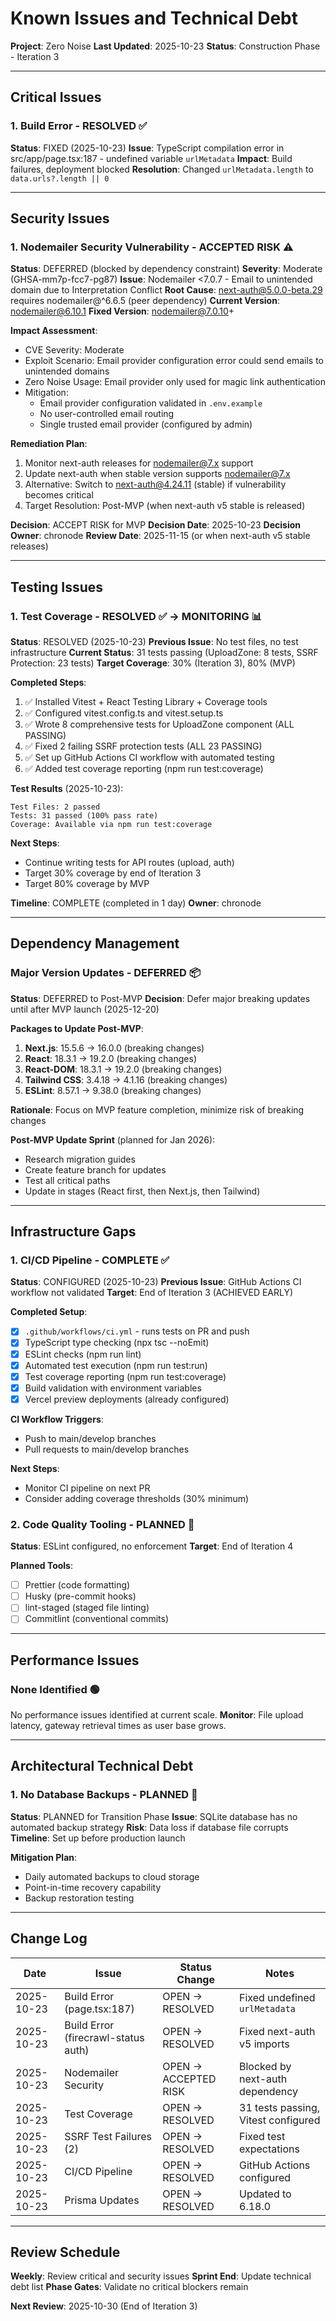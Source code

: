 # Known Issues and Technical Debt

**Project**: Zero Noise
**Last Updated**: 2025-10-23
**Status**: Construction Phase - Iteration 3

---

## Critical Issues

### 1. Build Error - RESOLVED ✅
**Status**: FIXED (2025-10-23)
**Issue**: TypeScript compilation error in src/app/page.tsx:187 - undefined variable `urlMetadata`
**Impact**: Build failures, deployment blocked
**Resolution**: Changed `urlMetadata.length` to `data.urls?.length || 0`

---

## Security Issues

### 1. Nodemailer Security Vulnerability - ACCEPTED RISK ⚠️
**Status**: DEFERRED (blocked by dependency constraint)
**Severity**: Moderate (GHSA-mm7p-fcc7-pg87)
**Issue**: Nodemailer <7.0.7 - Email to unintended domain due to Interpretation Conflict
**Root Cause**: next-auth@5.0.0-beta.29 requires nodemailer@^6.6.5 (peer dependency)
**Current Version**: nodemailer@6.10.1
**Fixed Version**: nodemailer@7.0.10+

**Impact Assessment**:
- CVE Severity: Moderate
- Exploit Scenario: Email provider configuration error could send emails to unintended domains
- Zero Noise Usage: Email provider only used for magic link authentication
- Mitigation:
  - Email provider configuration validated in `.env.example`
  - No user-controlled email routing
  - Single trusted email provider (configured by admin)

**Remediation Plan**:
1. Monitor next-auth releases for nodemailer@7.x support
2. Update next-auth when stable version supports nodemailer@7.x
3. Alternative: Switch to next-auth@4.24.11 (stable) if vulnerability becomes critical
4. Target Resolution: Post-MVP (when next-auth v5 stable is released)

**Decision**: ACCEPT RISK for MVP
**Decision Date**: 2025-10-23
**Decision Owner**: chronode
**Review Date**: 2025-11-15 (or when next-auth v5 stable releases)

---

## Testing Issues

### 1. Test Coverage - RESOLVED ✅ → MONITORING 📊
**Status**: RESOLVED (2025-10-23)
**Previous Issue**: No test files, no test infrastructure
**Current Status**: 31 tests passing (UploadZone: 8 tests, SSRF Protection: 23 tests)
**Target Coverage**: 30% (Iteration 3), 80% (MVP)

**Completed Steps**:
1. ✅ Installed Vitest + React Testing Library + Coverage tools
2. ✅ Configured vitest.config.ts and vitest.setup.ts
3. ✅ Wrote 8 comprehensive tests for UploadZone component (ALL PASSING)
4. ✅ Fixed 2 failing SSRF protection tests (ALL 23 PASSING)
5. ✅ Set up GitHub Actions CI workflow with automated testing
6. ✅ Added test coverage reporting (npm run test:coverage)

**Test Results** (2025-10-23):
```
Test Files: 2 passed
Tests: 31 passed (100% pass rate)
Coverage: Available via npm run test:coverage
```

**Next Steps**:
- Continue writing tests for API routes (upload, auth)
- Target 30% coverage by end of Iteration 3
- Target 80% coverage by MVP

**Timeline**: COMPLETE (completed in 1 day)
**Owner**: chronode

---

## Dependency Management

### Major Version Updates - DEFERRED 📦
**Status**: DEFERRED to Post-MVP
**Decision**: Defer major breaking updates until after MVP launch (2025-12-20)

**Packages to Update Post-MVP**:
1. **Next.js**: 15.5.6 → 16.0.0 (breaking changes)
2. **React**: 18.3.1 → 19.2.0 (breaking changes)
3. **React-DOM**: 18.3.1 → 19.2.0 (breaking changes)
4. **Tailwind CSS**: 3.4.18 → 4.1.16 (breaking changes)
5. **ESLint**: 8.57.1 → 9.38.0 (breaking changes)

**Rationale**: Focus on MVP feature completion, minimize risk of breaking changes

**Post-MVP Update Sprint** (planned for Jan 2026):
- Research migration guides
- Create feature branch for updates
- Test all critical paths
- Update in stages (React first, then Next.js, then Tailwind)

---

## Infrastructure Gaps

### 1. CI/CD Pipeline - COMPLETE ✅
**Status**: CONFIGURED (2025-10-23)
**Previous Issue**: GitHub Actions CI workflow not validated
**Target**: End of Iteration 3 (ACHIEVED EARLY)

**Completed Setup**:
- [x] `.github/workflows/ci.yml` - runs tests on PR and push
- [x] TypeScript type checking (npx tsc --noEmit)
- [x] ESLint checks (npm run lint)
- [x] Automated test execution (npm run test:run)
- [x] Test coverage reporting (npm run test:coverage)
- [x] Build validation with environment variables
- [x] Vercel preview deployments (already configured)

**CI Workflow Triggers**:
- Push to main/develop branches
- Pull requests to main/develop branches

**Next Steps**:
- Monitor CI pipeline on next PR
- Consider adding coverage thresholds (30% minimum)

### 2. Code Quality Tooling - PLANNED 🔧
**Status**: ESLint configured, no enforcement
**Target**: End of Iteration 4

**Planned Tools**:
- [ ] Prettier (code formatting)
- [ ] Husky (pre-commit hooks)
- [ ] lint-staged (staged file linting)
- [ ] Commitlint (conventional commits)

---

## Performance Issues

### None Identified 🟢
No performance issues identified at current scale.
**Monitor**: File upload latency, gateway retrieval times as user base grows.

---

## Architectural Technical Debt

### 1. No Database Backups - PLANNED 💾
**Status**: PLANNED for Transition Phase
**Issue**: SQLite database has no automated backup strategy
**Risk**: Data loss if database file corrupts
**Timeline**: Set up before production launch

**Mitigation Plan**:
- Daily automated backups to cloud storage
- Point-in-time recovery capability
- Backup restoration testing

---

## Change Log

| Date | Issue | Status Change | Notes |
|------|-------|---------------|-------|
| 2025-10-23 | Build Error (page.tsx:187) | OPEN → RESOLVED | Fixed undefined `urlMetadata` |
| 2025-10-23 | Build Error (firecrawl-status auth) | OPEN → RESOLVED | Fixed next-auth v5 imports |
| 2025-10-23 | Nodemailer Security | OPEN → ACCEPTED RISK | Blocked by next-auth dependency |
| 2025-10-23 | Test Coverage | OPEN → RESOLVED | 31 tests passing, Vitest configured |
| 2025-10-23 | SSRF Test Failures (2) | OPEN → RESOLVED | Fixed test expectations |
| 2025-10-23 | CI/CD Pipeline | OPEN → RESOLVED | GitHub Actions configured |
| 2025-10-23 | Prisma Updates | OPEN → RESOLVED | Updated to 6.18.0 |

---

## Review Schedule

**Weekly**: Review critical and security issues
**Sprint End**: Update technical debt list
**Phase Gates**: Validate no critical blockers remain

**Next Review**: 2025-10-30 (End of Iteration 3)
